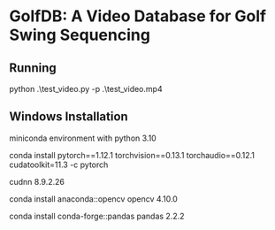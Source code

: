 # GolfDB: A Video Database for Golf Swing Sequencing

## Running
python .\test_video.py -p .\test_video.mp4

## Windows Installation

miniconda environment with python 3.10

conda install pytorch==1.12.1 torchvision==0.13.1 torchaudio==0.12.1 cudatoolkit=11.3 -c pytorch

cudnn 8.9.2.26

conda install anaconda::opencv
opencv 4.10.0 

conda install conda-forge::pandas
pandas 2.2.2

